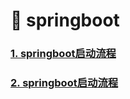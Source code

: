 # 🍬 springboot
### [1. springboot启动流程](sourcecode/springboot/springboot启动流程.md)
### [2. springboot启动流程](sourcecode/springboot/springboot自动配置.md)


